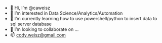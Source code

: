 - 👋 Hi, I’m @caweisz
- 👀 I’m interested in Data Science/Analytics/Automation
- 🌱 I’m currently learning how to use powershell/python to insert data to sql server database
- 💞️ I’m looking to collaborate on ...
- 📫 cody.weisz@gmail.com

<!---
caweisz/caweisz is a ✨ special ✨ repository because its `README.md` (this file) appears on your GitHub profile.
You can click the Preview link to take a look at your changes.
--->

